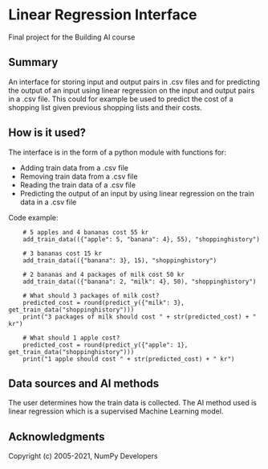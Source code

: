 # Linear Regression Interface

Final project for the Building AI course

## Summary

An interface for storing input and output pairs in .csv files and for predicting the output of an input using
linear regression on the input and output pairs in a .csv file. This could for example be used to predict
the cost of a shopping list given previous shopping lists and their costs.

## How is it used?

The interface is in the form of a python module with functions for:
* Adding train data from a .csv file
* Removing train data from a .csv file
* Reading the train data of a .csv file
* Predicting the output of an input by using linear regression on the train data in a .csv file

Code example:
```
    # 5 apples and 4 bananas cost 55 kr
    add_train_data(({"apple": 5, "banana": 4}, 55), "shoppinghistory")

    # 3 bananas cost 15 kr
    add_train_data(({"banana": 3}, 15), "shoppinghistory")

    # 2 bananas and 4 packages of milk cost 50 kr
    add_train_data(({"banana": 2, "milk": 4}, 50), "shoppinghistory")

    # What should 3 packages of milk cost?
    predicted_cost = round(predict_y({"milk": 3}, get_train_data("shoppinghistory")))
    print("3 packages of milk should cost " + str(predicted_cost) + " kr")

    # What should 1 apple cost?
    predicted_cost = round(predict_y({"apple": 1}, get_train_data("shoppinghistory")))
    print("1 apple should cost " + str(predicted_cost) + " kr")
```

## Data sources and AI methods

The user determines how the train data is collected.
The AI method used is linear regression which is a supervised Machine Learning model.

## Acknowledgments

Copyright (c) 2005-2021, NumPy Developers
